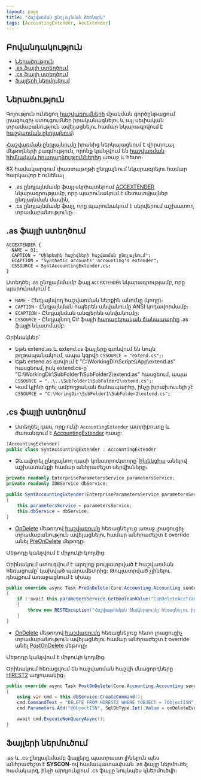 ```yaml
---
layout: page
title: "Հաշվառման ընդլայնման ձեռնարկ" 
tags: [AccountingExtender, AccExtender]
---
```


## Բովանդակություն

- [Ներածություն](#ներածություն)
- [.as ֆայլի ստեղծում](#as-ֆայլի-ստեղծում)
- [.cs ֆայլի ստեղծում](#cs-ֆայլի-ստեղծում)
- [Ֆայլերի ներմուծում](#ֆայլերի-ներմուծում)

## Ներածություն

Գոյություն ունեցող [հաշվառումների](../../server_api/definitions/accounting.md) մշակման գործընթացում լրացուցիչ ստուգումներ իրականացնելու և այլ սեփական տրամաբանություն ավելացնելու համար նկարագրվում է [հաշվառման ընդլայնում](acc_extender.md)։

[Հաշվառման ընդլայնումը](acc_extender.md) իրանից ներկայացնում է վիրտուալ մեթոդների բազմություն, որոնք կանչվում են [հաշվառման հիմնական իրադարձություններից](../../server_api/definitions/accounting.md) առաջ և հետո։ 

8X համակարգում փաստաթղթի ընդլայնում նկարագրելու համար հարկավոր է ունենալ

* .as ընդլայնմամբ ֆայլ սկրիպտերում [ACCEXTENDER](acc_extender.md#accextender-նկարագրություն) նկարագրությամբ, որը պարունակում է մետատվյալներ ընդլայնման մասին,
* .cs ընդլայնմամբ ֆայլ, որը պարունակում է սերվերում աշխատող տրամաբանությունը։

## .as ֆայլի ստեղծում

``` as4x
ACCEXTENDER {
  NAME = 01;
  CAPTION = "Սինթետիկ հաշիվների հաշվառման ընդլայնում";
  ECAPTION = "Synthetic accounts' accounting's extender";
  CSSOURCE = SyntAccountingExtender.cs;
}
```

Ստեղծել .as ընդլայնմամբ ֆայլ `ACCEXTENDER` նկարագրությամբ, որը պարունակում է 

- `NAME` - Ընդլայնվող հաշվառման ներքին անունը (կոդը)։
- `CAPTION` - Ընդլայնման հայերեն անվանումը ANSI կոդավորմամբ։
- `ECAPTION` - Ընդլայնման անգլերեն անվանումը։
- `CSSOURCE` - Ընդլայնող C# ֆայլի [հարաբերական ճանապարհը](https://phoenixnap.com/kb/absolute-path-vs-relative-path) .as ֆայլի նկատմամբ։

Օրինակներ՝  
* Եթե extend.as և extend.cs ֆայլերը գտնվում են նույն թղթապանակում, ապա կգրվի `CSSOURCE = "extend.cs";`։  
* Եթե extend.as գտվում է "C:\WorkingDir\Scripts\App\extend.as" հասցեում, իսկ extend.cs-ը՝ "C:\WorkingDir\SubFolder1\SubFolder2\extend.as" հասցեում, ապա `CSSOURCE = "..\..\SubFolder1\SubFolder2\extend.cs";`։  
* Կամ կլինի գրել ամբողջական ճանապարհը, ինչը խրախուսելի չէ `CSSOURCE = "C:\WoringDir\SubFolder1\SubFolder2\extend.cs";`

## .cs ֆայլի ստեղծում

- Ստեղծել դաս, որը ունի `AccountingExtender` ատրիբուտը և  ժառանգում է [AccountingExtender](acc_extender.md#accountingextender-դաս) դասը:

```c#
[AccountingExtender]
public class SyntAccountingExtender : AccountingExtender
```

- Ձևավորել ընդլայնող դասի կոնստրուկտորը՝ [ինյեկցիա](../../project/injection.md) անելով աշխատանքի համար անհրաժեշտ սերվիսները։

```c#
private readonly EnterpriseParametersService parametersService;
private readonly IDBService dbService;

public SyntAccountingExtender(EnterpriseParametersService parametersService, IDBService dbService)
{
    this.parametersService = parametersService;
    this.dbService = dbService;
}
```

- [OnDelete](../../server_api/definitions/accounting.md#ondelete) մեթոդով [հաշվառումը](../../server_api/definitions/accounting.md) հեռացնելուց առաջ լրացուցիչ տրամաբանություն ավելացնելու համար անհրաժեշտ է override անել [PreOnDelete](acc_extender.md#preondelete) մեթոդը։

Մեթոդը կանչվում է միջուկի կողմից։

Օրինակում ստուգվում է արդյոք թույլատրված է հաշվառման հեռացումը՝ կախված պարամետրից։ Թույլատրված չլինելու դեպքում առաջացնում է սխալ։ 

```c#
public override async Task PreOnDelete(Core.Accounting.Accounting sender, OnDeleteEventArgs onDeleteEventArgs)
{
    if (!await this.parametersService.GetBooleanValue("CanDeleteAccTrans"))
    {
        throw new RESTException("Հաշվապահական ձևակերպումը հեռացնելու իրավասություն չունեք".ToArmenianANSI());
    }
}
```

- [OnDelete](../../server_api/definitions/accounting.md#ondelete) մեթոդով [հաշվառումը](../../server_api/definitions/accounting.md) հեռացնելուց հետո լրացուցիչ տրամաբանություն ավելացնելու համար անհրաժեշտ է override անել [PostOnDelete](acc_extender.md#postondelete) մեթոդը։

Մեթոդը կանչվում է միջուկի կողմից։

Օրինակում հեռացվում են հաշվառման հաշվի մնացորդները [HIREST2](https://armsoft.github.io/as4x-docs/HTM/ProgrGuide/Database/Hirest2.html) աղյուսակից։

```c#
public override async Task PostOnDelete(Core.Accounting.Accounting sender, OnDeleteEventArgs onDeleteEventArgs)
{
    using var cmd = this.dbService.CreateCommand();
    cmd.CommandText = "DELETE FROM HIREST2 WHERE fOBJECT = ?ObjectISN";
    cmd.Parameters.Add("@ObjectISN", SqlDbType.Int).Value = onDeleteEventArgs.Fact.ObjectISN;

    await cmd.ExecuteNonQueryAsync();
}
```

## Ֆայլերի ներմուծում

.as և .cs ընդլայնմամբ ֆայլերը պատրաստ լինելուն պես անհրաժեշտ է **SYSCON**-ով համապատասխան .as ֆայլը ներմուծել համակարգ, ինչի արդյունքում .cs ֆայլը նույնպես կներմուծվի։ 
